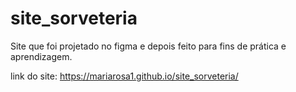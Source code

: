 # site_sorveteria
Site que foi projetado no figma e depois feito para fins de prática e aprendizagem.

link do site: https://mariarosa1.github.io/site_sorveteria/

